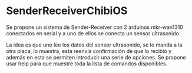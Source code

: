 # SenderReceiverChibiOS

Se propone un sistema de Sender-Receiver con 2 arduinos mkr-wan1310 conectados en serial y a uno de ellos se conecta un sensor ultrasonido.

La idea es que uno lee los datos del sensor ultrasonido, se lo manda a la otra placa, lo muestra,
esta reenvía confirmación de que lo recibió y además en esta se permiten introducir una serie de opciones.
Se propone usar help para que muestre toda la lista de comandos disponibles.
